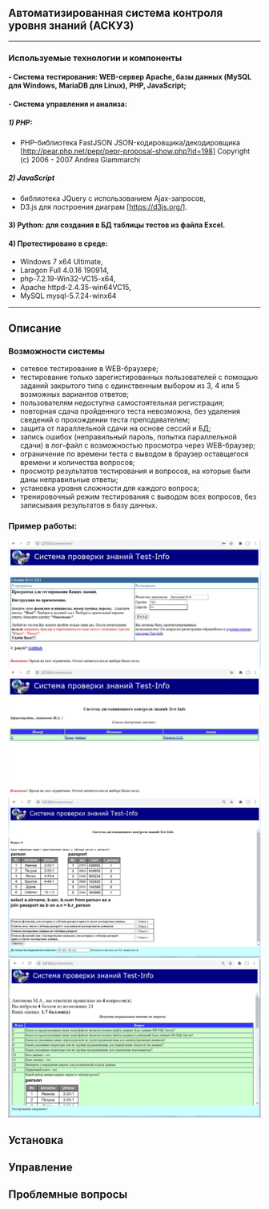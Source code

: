 ## Автоматизированная система контроля уровня знаний (АСКУЗ)
***
### Используемые технологии и компоненты
#### - Система тестирования: WEB-сервер Apache, базы данных (MySQL для Windows, MariaDB для Linux), PHP, JavaScript;
#### - Система управления и анализа:
##### 1) PHP:
- PHP-библиотека FastJSON JSON-кодировщика/декодировщика	[http://pear.php.net/pepr/pepr-proposal-show.php?id=198]
Copyright (c) 2006 - 2007 Andrea Giammarchi
##### 2) JavaScript
 - библиотека JQuery с использованием Ajax-запросов,
 - D3.js для построения диаграм [https://d3js.org/].
#### 3) Python: для создания в БД таблицы тестов из файла Excel.
#### 4) Протестировано в среде:
- Windows 7 x64 Ultimate,
- Laragon Full 4.0.16 190914,
- php-7.2.19-Win32-VC15-x64,
- Apache httpd-2.4.35-win64VC15,
- MySQL mysql-5.7.24-winx64
*** 
## Описание
### Возможности системы
- сетевое тестирование в WEB-браузере;
- тестирование только зарегистированных пользователей с помощью заданий закрытого типа с единственным выбором из 3, 4 или 5 возможных вариантов ответов;
- пользователям недоступна самостоятельная регистрация;
- повторная сдача пройденного теста невозможна, без удаления сведений о прохождении теста преподавателем;
- защита от параллельной сдачи на основе сессий и БД;
- запись ошибок (неправильный пароль, попытка параллельной сдачи) в лог-файл с возможностью просмотра через WEB-браузер;
- ограничение по времени теста с выводом в браузер оставщегося времени и количества вопросов;
- просмотр результатов тестирования и вопросов, на которые были даны неправильные ответы;
- установка уровня сложности для каждого вопроса;
- тренировочный режим тестирования с выводом всех вопросов, без записываия результатов в базу данных.
### Пример работы:
![Пример работы](/_jpg/12.jpg)
![Пример работы](/_jpg/13.jpg)
![Пример работы](/_jpg/14.jpg)
![Пример работы](/_jpg/15.jpg)





## Установка





## Управление


## Проблемные вопросы
